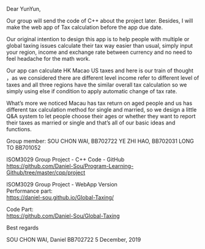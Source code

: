 Dear YunYun,

Our group will send the code of C++ about the project later. Besides, I will make the web app of  Tax calculation before the app due date. 

Our original intention to design this app is to help people with multiple or global taxing issues calculate their tax way easier than usual, simply input your region, income and exchange rate between currency and no need to feel headache for the math work.

Our app can calculate HK Macao US taxes and here is our train of thought ，as we considered there are different level income refer to different level of taxes and all three regions have the similar overall tax calculation so we simply using else if condition to apply automatic change of tax rate.

What’s more we noticed Macau has tax return on aged people and us has different tax calculation method for single and married, so we design a little Q&A system to let people choose their ages or whether they want to report their taxes as married or single and that’s all of our basic ideas and functions.


Group member:
SOU CHON WAI, BB702722
YE ZHI HAO, BB702031
LONG TO BB701052

ISOM3029 Group Project - C++ Code - GitHub  
https://github.com/Daniel-Sou/Program-Learning-Github/tree/master/cpp/project

ISOM3029 Group Project - WebApp Version  
Performance part:   
https://daniel-sou.github.io/Global-Taxing/

Code Part:   
https://github.com/Daniel-Sou/Global-Taxing

Best regards

SOU CHON WAI, Daniel
BB702722
5 December, 2019
